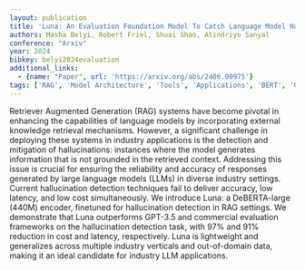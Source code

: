 ```yaml
---
layout: publication
title: 'Luna: An Evaluation Foundation Model To Catch Language Model Hallucinations With High Accuracy And Low Cost'
authors: Masha Belyi, Robert Friel, Shuai Shao, Atindriyo Sanyal
conference: "Arxiv"
year: 2024
bibkey: belyi2024evaluation
additional_links:
  - {name: "Paper", url: 'https://arxiv.org/abs/2406.00975'}
tags: ['RAG', 'Model Architecture', 'Tools', 'Applications', 'BERT', 'GPT']
---
```

Retriever Augmented Generation (RAG) systems have become pivotal in enhancing
the capabilities of language models by incorporating external knowledge
retrieval mechanisms. However, a significant challenge in deploying these
systems in industry applications is the detection and mitigation of
hallucinations: instances where the model generates information that is not
grounded in the retrieved context. Addressing this issue is crucial for
ensuring the reliability and accuracy of responses generated by large language
models (LLMs) in diverse industry settings. Current hallucination detection
techniques fail to deliver accuracy, low latency, and low cost simultaneously.
We introduce Luna: a DeBERTA-large (440M) encoder, finetuned for hallucination
detection in RAG settings. We demonstrate that Luna outperforms GPT-3.5 and
commercial evaluation frameworks on the hallucination detection task, with 97%
and 91% reduction in cost and latency, respectively. Luna is lightweight and
generalizes across multiple industry verticals and out-of-domain data, making
it an ideal candidate for industry LLM applications.
